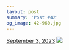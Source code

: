 ```yaml
---
layout: post
summary: 'Post #42'
og_image: 42-960.jpg
---
```


<p>
  <time>
    <a href="/42">September 3, 2023</a>
  </time>
  <a href="/42">
    <img src="{{ site.assets_url }}/42-480.jpg" srcset="{{ site.assets_url }}/42-240.jpg 240w, {{ site.assets_url }}/42-480.jpg 480w, {{ site.assets_url }}/42-720.jpg 720w, {{ site.assets_url }}/42-960.jpg 960w" sizes="(min-width: 700px) 50vw, calc(100vw - 2rem)" />
  </a>
</p>
